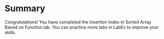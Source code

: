 # Summary

Congratulations! You have completed the Insertion Index in Sorted Array Based on Function lab. You can practice more labs in LabEx to improve your skills.
